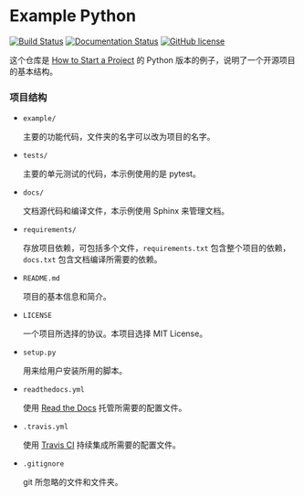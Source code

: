 # Example Python

[![Build Status](https://travis-ci.org/Shenggan/Example-Python.svg?branch=master)](https://travis-ci.org/Shenggan/Example-Python)
[![Documentation Status](https://readthedocs.org/projects/example-python/badge/?version=latest)](http://example-python.readthedocs.io/en/latest/?badge=latest)
[![GitHub license](https://img.shields.io/github/license/mashape/apistatus.svg)](./LICENSE)

这个仓库是 [How to Start a Project](https://github.com/Shenggan/How-to-Start-a-Project) 的 Python 版本的例子，说明了一个开源项目的基本结构。

### 项目结构

* `example/`
    
    主要的功能代码，文件夹的名字可以改为项目的名字。

* `tests/`

    主要的单元测试的代码，本示例使用的是 pytest。

* `docs/`

    文档源代码和编译文件，本示例使用 Sphinx 来管理文档。

* `requirements/`

    存放项目依赖，可包括多个文件，`requirements.txt` 包含整个项目的依赖，`docs.txt` 包含文档编译所需要的依赖。

* `README.md`

    项目的基本信息和简介。

* `LICENSE`

    一个项目所选择的协议。本项目选择 MIT License。

* `setup.py`

    用来给用户安装所用的脚本。

* `readthedocs.yml`

    使用 [Read the Docs](https://readthedocs.org) 托管所需要的配置文件。

* `.travis.yml`

    使用 [Travis CI](https://travis-ci.org) 持续集成所需要的配置文件。

* `.gitignore`

    git 所忽略的文件和文件夹。